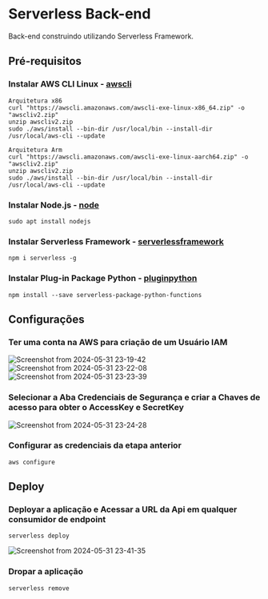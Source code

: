 # Serverless Back-end

Back-end construindo utilizando Serverless Framework.

## Pré-requisitos

### Instalar AWS CLI Linux - [awscli](https://docs.aws.amazon.com/cli/latest/userguide/getting-started-install.html)
```
Arquitetura x86
curl "https://awscli.amazonaws.com/awscli-exe-linux-x86_64.zip" -o "awscliv2.zip"
unzip awscliv2.zip
sudo ./aws/install --bin-dir /usr/local/bin --install-dir /usr/local/aws-cli --update

Arquitetura Arm
curl "https://awscli.amazonaws.com/awscli-exe-linux-aarch64.zip" -o "awscliv2.zip"
unzip awscliv2.zip
sudo ./aws/install --bin-dir /usr/local/bin --install-dir /usr/local/aws-cli --update
```

### Instalar Node.js - [node](https://nodejs.org/en/download/package-manager)
```
sudo apt install nodejs
```


### Instalar Serverless Framework - [serverlessframework](https://www.serverless.com/framework/docs/getting-started)
```
npm i serverless -g
```

### Instalar Plug-in Package Python - [pluginpython](https://www.serverless.com/plugins/serverless-package-python-functions)
```
npm install --save serverless-package-python-functions
```

## Configurações

### Ter uma conta na AWS para criação de um Usuário IAM
![Screenshot from 2024-05-31 23-19-42](https://github.com/WeslleySilvaa20/serverless-backend/assets/171616751/5f36d470-41da-4be0-a160-e1c65b2060be)
![Screenshot from 2024-05-31 23-22-08](https://github.com/WeslleySilvaa20/serverless-backend/assets/171616751/aed1fe3e-7e32-47d2-a5dd-56d085e38837)
![Screenshot from 2024-05-31 23-23-39](https://github.com/WeslleySilvaa20/serverless-backend/assets/171616751/190b6f9e-9921-4179-a2ea-53501b03cd92)


### Selecionar a Aba Credenciais de Segurança e criar a Chaves de acesso para obter o AccessKey e SecretKey
![Screenshot from 2024-05-31 23-24-28](https://github.com/WeslleySilvaa20/serverless-backend/assets/171616751/934327fd-176e-4326-ae7a-615c4e114b2e)


###

### Configurar as credenciais da etapa anterior
```
aws configure
```

## Deploy

### Deployar a aplicação e Acessar a URL da Api em qualquer consumidor de endpoint

```
serverless deploy
```
![Screenshot from 2024-05-31 23-41-35](https://github.com/WeslleySilvaa20/serverless-backend/assets/171616751/1eb5e512-4c8a-4b38-9ffd-934a99f7f4b5)


### Dropar a aplicação
```
serverless remove
```

